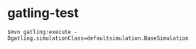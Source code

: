 gatling-test
=========================

    $mvn gatling:execute -Dgatling.simulationClass=defaultsimulation.BaseSimulation

